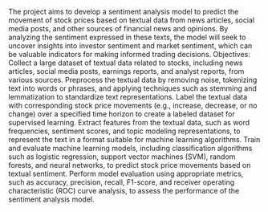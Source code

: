 The project aims to develop a sentiment analysis model to predict the movement of stock prices based on textual data from news articles, social media posts, and other sources of financial news and opinions. By analyzing the sentiment expressed in these texts, the model will seek to uncover insights into investor sentiment and market sentiment, which can be valuable indicators for making informed trading decisions.
Objectives:
Collect a large dataset of textual data related to stocks, including news articles, social media posts, earnings reports, and analyst reports, from various sources.
Preprocess the textual data by removing noise, tokenizing text into words or phrases, and applying techniques such as stemming and lemmatization to standardize text representations.
Label the textual data with corresponding stock price movements (e.g., increase, decrease, or no change) over a specified time horizon to create a labeled dataset for supervised learning.
Extract features from the textual data, such as word frequencies, sentiment scores, and topic modeling representations, to represent the text in a format suitable for machine learning algorithms.
Train and evaluate machine learning models, including classification algorithms such as logistic regression, support vector machines (SVM), random forests, and neural networks, to predict stock price movements based on textual sentiment.
Perform model evaluation using appropriate metrics, such as accuracy, precision, recall, F1-score, and receiver operating characteristic (ROC) curve analysis, to assess the performance of the sentiment analysis model.
